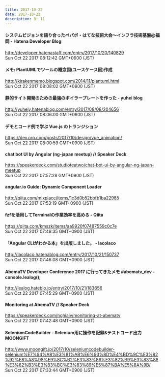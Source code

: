 ```yaml
---
title: 2017-10-22
date: 2017-10-22
description: B! 11
---
```


#### システムビジョンを語り合ったペパボ・はてな技術大会〜インフラ技術基盤@福岡 - Hatena Developer Blog
http://developer.hatenastaff.com/entry/2017/10/20/140829<br>
Sun Oct 22 2017 08:12:42 GMT+0900 (JST)<br>


#### メモ: PlantUMLでツールの概念図(ユースケース図)作成
http://kirakenmemo.blogspot.com/2014/11/plantuml.html<br>
Sun Oct 22 2017 08:08:02 GMT+0900 (JST)<br>


#### 静的サイト開発のための最強のボイラープレートを作った - yuhei blog
http://yuheiy.hatenablog.com/entry/2017/08/08/204656<br>
Sun Oct 22 2017 08:06:00 GMT+0900 (JST)<br>


#### デモとコード例で学ぶ Vue.js のトランジション
https://dev.oro.com/posts/2017/10/design/vue_animation/<br>
Sun Oct 22 2017 08:00:59 GMT+0900 (JST)<br>


#### chat bot UI by Angular (ng-japan meetup) // Speaker Deck
https://speakerdeck.com/studioteatwo/chat-bot-ui-by-angular-ng-japan-meetup<br>
Sun Oct 22 2017 07:57:28 GMT+0900 (JST)<br>


#### angular.io Guide: Dynamic Component Loader
http://qiita.com/mixplace/items/1c3d0b52bbfb1ba22985<br>
Sun Oct 22 2017 07:53:19 GMT+0900 (JST)<br>


#### fzfを活用してTerminalの作業効率を高める - Qiita
https://qiita.com/kmszk/items/aa9920f07487559c0c7e<br>
Sun Oct 22 2017 07:49:35 GMT+0900 (JST)<br>


#### 「Angular CLIがわかる本」を出版しました。 - lacolaco
http://lacolaco.hatenablog.com/entry/2017/10/21/150737<br>
Sun Oct 22 2017 07:46:08 GMT+0900 (JST)<br>


#### AbemaTV Developer Conference 2017 に行ってきたメモ #abematv_dev - console.lealog();
http://lealog.hateblo.jp/entry/2017/10/21/183656<br>
Sun Oct 22 2017 07:45:29 GMT+0900 (JST)<br>


#### Monitoring at AbemaTV // Speaker Deck
https://speakerdeck.com/nghialv/monitoring-at-abematv<br>
Sun Oct 22 2017 07:42:48 GMT+0900 (JST)<br>


#### SeleniumCodeBuilder - Selenium用に操作を記録&テストコード出力 MOONGIFT
http://www.moongift.jp/2017/10/seleniumcodebuilder-selenium%E7%94%A8%E3%81%AB%E6%93%8D%E4%BD%9C%E3%82%92%E8%A8%98%E9%8C%B2%E3%83%86%E3%82%B9%E3%83%88%E3%82%B3%E3%83%BC%E3%83%89%E5%87%BA%E5%8A%9B/<br>
Sun Oct 22 2017 07:33:44 GMT+0900 (JST)<br>


